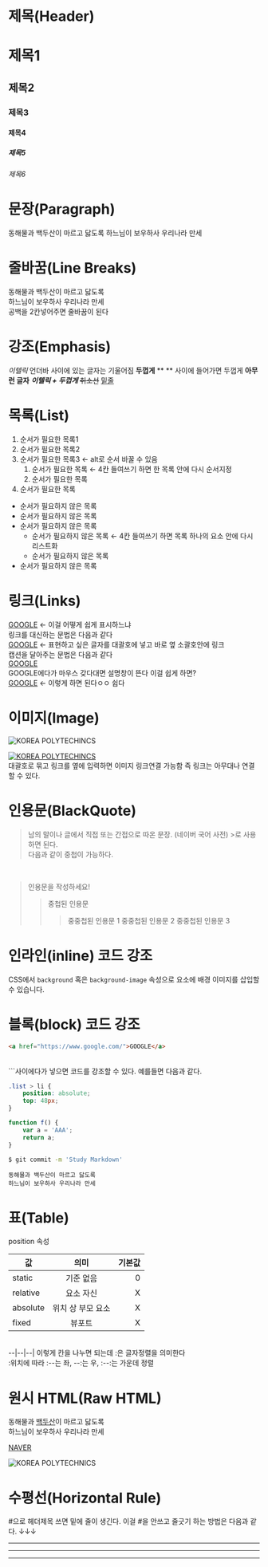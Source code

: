 # 제목(Header)

# 제목1
## 제목2
### 제목3
#### 제목4
##### 제목5
###### 제목6

# 문장(Paragraph)

동해물과 백두산이 마르고 닳도록
하느님이 보우하사 우리나라 만세

# 줄바꿈(Line Breaks)

동해물과 백두산이 마르고 닳도록  
하느님이 보우하사 우리나라 만세  
공백을 2칸넣어주면 줄바꿈이 된다 

# 강조(Emphasis)

_이텔릭_ 언더바 사이에 있는 글자는 기울어짐
**두껍게** ** ** 사이에 들어가면 두껍게
<b>아무런 글자</b>
**_이텔릭 + 두껍게_**
~~취소선~~
<u>밑줄</u>

# 목록(List)

1. 순서가 필요한 목록1
1. 순서가 필요한 목록2
1. 순서가 필요한 목록3 ← alt로 순서 바꿀 수 있음 
    1. 순서가 필요한 목록 ← 4칸 들여쓰기 하면 한 목록 안에 다시 순서지정 
    1. 순서가 필요한 목록
1. 순서가 필요한 목록

- 순서가 필요하지 않은 목록
- 순서가 필요하지 않은 목록
- 순서가 필요하지 않은 목록
    - 순서가 필요하지 않은 목록 ← 4칸 들여쓰기 하면 목록 하나의 요소 안에 다시 리스트화 
    - 순서가 필요하지 않은 목록
- 순서가 필요하지 않은 목록

# 링크(Links)

<a href="https://www.google.com/">GOOGLE</a> ← 이걸 어떻게 쉽게 표시하느냐
<br/>링크를 대신하는 문법은 다음과 같다<br/>
[GOOGLE](https://www.google.com/) ← 표현하고 싶은 글자를 대괄호에 넣고 바로 옆 소괄호안에 링크
<br/>캡션을 달아주는 문법은 다음과 같다<br/>
<a href="https://www.google.com/" title="구글로 이동!">GOOGLE</a>
<br/>GOOGLE에다가 마우스 갖다대면 설명창이 뜬다 이걸 쉽게 하면?<br/>
[GOOGLE](https://www.google.com/ "구글로 이동!") ← 이렇게 하면 된다ㅇㅇ 쉽다

# 이미지(Image)

![KOREA POLYTECHINCS](https://www.kopo.ac.kr/assets2021/img/logo_header_pc.png)

[![KOREA POLYTECHINCS](https://www.kopo.ac.kr/assets2021/img/logo_header_pc.png)](https://www.kopo.ac.kr)
<br/>
대괄호로 묶고 링크를 옆에 입력하면 이미지 링크연결 가능함 즉 링크는 아무대나 연결할 수 있다.

# 인용문(BlackQuote)

> 남의 말이나 글에서 직접 또는 간접으로 따온 문장.
> (네이버 국어 사전) >로 사용하면 된다. 
<br/> 다음과 같이 중첩이 가능하다.
<br/>

> 인용문을 작성하세요!
>> 중첩된 인용문
>>> 중중첩된 인용문 1
>>> 중중첩된 인용문 2
>>> 중중첩된 인용문 3

# 인라인(inline) 코드 강조

CSS에서 `background` 혹은 `background-image` 속성으로 요소에 배경 이미지를 삽입할 수 있습니다.

# 블록(block) 코드 강조

```html
<a href="https://www.google.com/">GOOGLE</a>
```
<br/>
```사이에다가 넣으면 코드를 강조할 수 있다.
예를들면 다음과 같다.<br/>

```css
.list > li {
    position: absolute;
    top: 48px;
}
```

```javascript
function f() {
    var a = 'AAA';
    return a;
}
```

```bash
$ git commit -m 'Study Markdown'
```

```plaintext ← 줄바꿈 없이 입력 그대로 출력할 수 있다.
동해물과 백두산이 마르고 닳도록
하느님이 보우하사 우리나라 만세
```

# 표(Table)

position 속성

값 | 의미 | 기본값
--|:--:|--: 
static | 기준 없음 | 0
relative | 요소 자신 | X
absolute | 위치 상 부모 요소 | X
fixed | 뷰포트 | X

<br/>
--|--|--| 이렇게 칸을 나누면 되는데 :은 글자정렬을 의미한다 
<br/>
:위치에 따라 :--는 좌, --:는 우, :--:는 가운데 정렬

# 원시 HTML(Raw HTML)

동해물과 <span style="text-decoration: underline;">백두산</span>이 마르고 닳도록<br/>
하느님이 보우하사 우리나라 만세

<a href="https://www.naver.com/" title="네이버로 이동!" target="_blank">NAVER</a>

<img src="https://www.kopo.ac.kr/assets2021/img/logo_header_pc.png" alt="KOREA POLYTECHNICS">

# 수평선(Horizontal Rule)
#으로 헤더제목 쓰면 밑에 줄이 생긴다. 이걸 #을 안쓰고 줄긋기 하는 방법은 다음과 같다.
↓↓↓

---
***
___